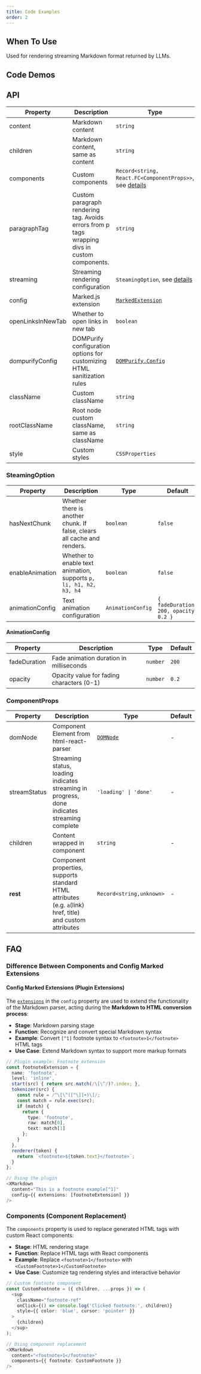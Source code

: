 ```yaml
---
title: Code Examples
order: 2
---
```


## When To Use

Used for rendering streaming Markdown format returned by LLMs.

## Code Demos

<!-- prettier-ignore -->
<code src="./demo/codeDemo/basic.tsx" description="Basic Markdown syntax rendering." title="Basic Usage"></code>
<code src="./demo/codeDemo/streaming.tsx" description="Streaming conversation with `Bubble`." title="Streaming Rendering"></code>
<code src="./demo/codeDemo/components.tsx" description="Custom component rendering tags." title="Custom Components"></code>
<code src="./demo/codeDemo/supersets.tsx" description="Rendering with plugins." title="Plugin Usage"></code>
<code src="./demo/codeDemo/plugin.tsx" title="Custom Extension Plugin"></code>
<code src="./demo/codeDemo/xss.tsx" title="XSS Protection"></code>
<code src="./demo/codeDemo/open-links-in-new-tab.tsx" description="Open links in new tab." title="Open Links in New Tab"></code>

## API

<!-- prettier-ignore -->
| Property | Description | Type | Default |
| --- | --- | --- | --- |
| content | Markdown content | `string` | - |
| children | Markdown content, same as content | `string` | - |
| components | Custom components | `Record<string, React.FC<ComponentProps>>`, see [details](/markdowns/components) | - |
| paragraphTag | Custom paragraph rendering tag. Avoids errors from p tags wrapping divs in custom components. | `string` | `p` |
| streaming | Streaming rendering configuration | `SteamingOption`, see [details](/markdowns/streaming) | - |
| config | Marked.js extension | [`MarkedExtension`](https://marked.js.org/using_advanced#options) | `{ gfm: true }` |
| openLinksInNewTab | Whether to open links in new tab | `boolean` | `false` |
| dompurifyConfig | DOMPurify configuration options for customizing HTML sanitization rules | [`DOMPurify.Config`](https://github.com/cure53/DOMPurify#can-i-configure-dompurify) | - |
| className | Custom className | `string` | - |
| rootClassName | Root node custom className, same as className | `string` | - |
| style | Custom styles | `CSSProperties` | - |

### SteamingOption

| Property | Description | Type | Default |
| --- | --- | --- | --- |
| hasNextChunk | Whether there is another chunk. If false, clears all cache and renders. | `boolean` | `false` |
| enableAnimation | Whether to enable text animation, supports `p, li, h1, h2, h3, h4` | `boolean` | `false` |
| animationConfig | Text animation configuration | `AnimationConfig` | `{ fadeDuration: 200, opacity: 0.2 }` |

#### AnimationConfig

| Property     | Description                               | Type     | Default |
| ------------ | ----------------------------------------- | -------- | ------- |
| fadeDuration | Fade animation duration in milliseconds   | `number` | `200`   |
| opacity      | Opacity value for fading characters (0-1) | `number` | `0.2`   |

### ComponentProps

| Property | Description | Type | Default |
| --- | --- | --- | --- |
| domNode | Component Element from html-react-parser | [`DOMNode`](https://github.com/remarkablemark/html-react-parser?tab=readme-ov-file#replace) | - |
| streamStatus | Streaming status, loading indicates streaming in progress, done indicates streaming complete | `'loading' \| 'done'` | - |
| children | Content wrapped in component | `string` | - |
| **rest** | Component properties, supports standard HTML attributes (e.g. `a`(link) href, title) and custom attributes | `Record<string,unknown>` | - |

## FAQ

### Difference Between Components and Config Marked Extensions

#### Config Marked Extensions (Plugin Extensions)

The [`extensions`](https://marked.js.org/using_pro#extensions) in the `config` property are used to extend the functionality of the Markdown parser, acting during the **Markdown to HTML conversion process**:

- **Stage**: Markdown parsing stage
- **Function**: Recognize and convert special Markdown syntax
- **Example**: Convert `[^1]` footnote syntax to `<footnote>1</footnote>` HTML tags
- **Use Case**: Extend Markdown syntax to support more markup formats

```typescript
// Plugin example: Footnote extension
const footnoteExtension = {
  name: 'footnote',
  level: 'inline',
  start(src) { return src.match(/\[\^/)?.index; },
  tokenizer(src) {
    const rule = /^\[\^([^\]]+)\]/;
    const match = rule.exec(src);
    if (match) {
      return {
        type: 'footnote',
        raw: match[0],
        text: match[1]
      };
    }
  },
  renderer(token) {
    return `<footnote>${token.text}</footnote>`;
  }
};

// Using the plugin
<XMarkdown
  content="This is a footnote example[^1]"
  config={{ extensions: [footnoteExtension] }}
/>
```

### Components (Component Replacement)

The `components` property is used to replace generated HTML tags with custom React components:

- **Stage**: HTML rendering stage
- **Function**: Replace HTML tags with React components
- **Example**: Replace `<footnote>1</footnote>` with `<CustomFootnote>1</CustomFootnote>`
- **Use Case**: Customize tag rendering styles and interactive behavior

```typescript
// Custom footnote component
const CustomFootnote = ({ children, ...props }) => (
  <sup
    className="footnote-ref"
    onClick={() => console.log('Clicked footnote:', children)}
    style={{ color: 'blue', cursor: 'pointer' }}
  >
    {children}
  </sup>
);

// Using component replacement
<XMarkdown
  content="<footnote>1</footnote>"
  components={{ footnote: CustomFootnote }}
/>
```
